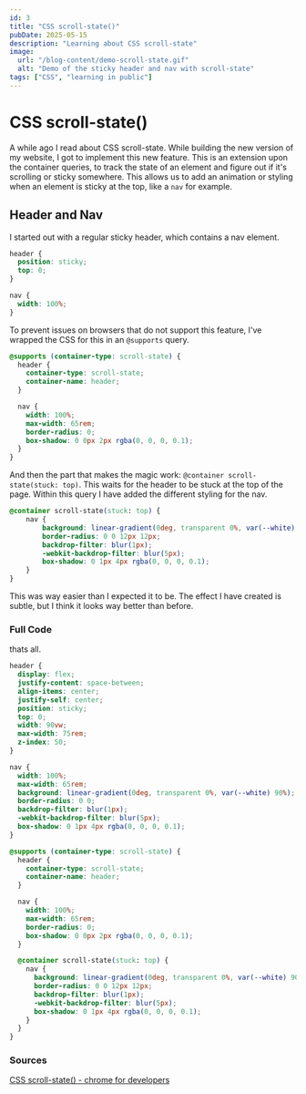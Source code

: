 ```yaml
---
id: 3
title: "CSS scroll-state()"
pubDate: 2025-05-15
description: "Learning about CSS scroll-state"
image:
  url: "/blog-content/demo-scroll-state.gif"
  alt: "Demo of the sticky header and nav with scroll-state"
tags: ["CSS", "learning in public"]
---
```


# CSS scroll-state()

A while ago I read about CSS scroll-state. While building the new version of my website, I got to implement this new feature. This is an extension upon the container queries, to track the state of an element and figure out if it's scrolling or sticky somewhere. This allows us to add an animation or styling when an element is sticky at the top, like a `nav` for example.

## Header and Nav

I started out with a regular sticky header, which contains a nav element.

```css
header {
  position: sticky;
  top: 0;
}

nav {
  width: 100%;
}
```

To prevent issues on browsers that do not support this feature, I've wrapped the CSS for this in an `@supports` query.

```css
@supports (container-type: scroll-state) {
  header {
    container-type: scroll-state;
    container-name: header;
  }

  nav {
    width: 100%;
    max-width: 65rem;
    border-radius: 0;
    box-shadow: 0 0px 2px rgba(0, 0, 0, 0.1);
  }
}
```

And then the part that makes the magic work: `@container scroll-state(stuck: top)`. This waits for the header to be stuck at the top of the page. Within this query I have added the different styling for the nav.


```css
@container scroll-state(stuck: top) {
	nav {
		background: linear-gradient(0deg, transparent 0%, var(--white) 90%);
		border-radius: 0 0 12px 12px;
		backdrop-filter: blur(1px);
		-webkit-backdrop-filter: blur(5px);
		box-shadow: 0 1px 4px rgba(0, 0, 0, 0.1);
	}
}
```

This was way easier than I expected it to be. The effect I have created is subtle, but I think it looks way better than before.

### Full Code

thats all.

```css
header {
  display: flex;
  justify-content: space-between;
  align-items: center;
  justify-self: center;
  position: sticky;
  top: 0;
  width: 90vw;
  max-width: 75rem;
  z-index: 50;
}

nav {
  width: 100%;
  max-width: 65rem;
  background: linear-gradient(0deg, transparent 0%, var(--white) 90%);
  border-radius: 0 0;
  backdrop-filter: blur(1px);
  -webkit-backdrop-filter: blur(5px);
  box-shadow: 0 1px 4px rgba(0, 0, 0, 0.1);
}

@supports (container-type: scroll-state) {
  header {
    container-type: scroll-state;
    container-name: header;
  }

  nav {
    width: 100%;
    max-width: 65rem;
    border-radius: 0;
    box-shadow: 0 0px 2px rgba(0, 0, 0, 0.1);
  }

  @container scroll-state(stuck: top) {
    nav {
      background: linear-gradient(0deg, transparent 0%, var(--white) 90%);
      border-radius: 0 0 12px 12px;
      backdrop-filter: blur(1px);
      -webkit-backdrop-filter: blur(5px);
      box-shadow: 0 1px 4px rgba(0, 0, 0, 0.1);
    }
  }
}
```

### Sources

[CSS scroll-state() - chrome for developers](https://developer.chrome.com/blog/css-scroll-state-queries#progressive_enhancement)
